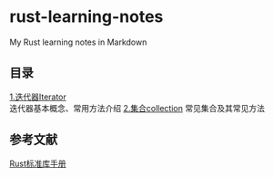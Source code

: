 # rust-learning-notes
My Rust learning notes in Markdown


## 目录
[1.迭代器Iterator](Iterator.md)  
迭代器基本概念、常用方法介绍
[2.集合collection](collection.md)
常见集合及其常见方法


## 参考文献
[Rust标准库手册](https://doc.rust-lang.org/std/index.html)